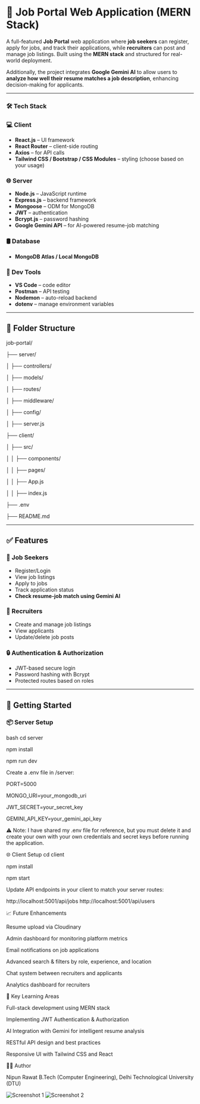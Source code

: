 # 🚀 Job Portal Web Application (MERN Stack)

A full-featured **Job Portal** web application where **job seekers** can register, apply for jobs, and track their applications, while **recruiters** can post and manage job listings. Built using the **MERN stack** and structured for real-world deployment.

Additionally, the project integrates **Google Gemini AI** to allow users to **analyze how well their resume matches a job description**, enhancing decision-making for applicants.

---

### 🛠️ Tech Stack

### 💻 Client
- **React.js** – UI framework  
- **React Router** – client-side routing  
- **Axios** – for API calls  
- **Tailwind CSS / Bootstrap / CSS Modules** – styling (choose based on your usage)

### 🌐 Server
- **Node.js** – JavaScript runtime  
- **Express.js** – backend framework  
- **Mongoose** – ODM for MongoDB  
- **JWT** – authentication  
- **Bcrypt.js** – password hashing
- **Google Gemini API** – for AI-powered resume-job matching 
  

### 🛢️ Database
- **MongoDB Atlas / Local MongoDB**

### 🔧 Dev Tools
- **VS Code** – code editor  
- **Postman** – API testing  
- **Nodemon** – auto-reload backend  
- **dotenv** – manage environment variables  

---

## 📁 Folder Structure

job-portal/

├── server/

│ ├── controllers/

│ ├── models/

│ ├── routes/

│ ├── middleware/

│ ├── config/

│ ├── server.js

├── client/

│ ├── src/

│ │ ├── components/

│ │ ├── pages/

│ │ ├── App.js

│ │ ├── index.js

├── .env

├── README.md


---

## ✅ Features

### 👤 Job Seekers
- Register/Login  
- View job listings  
- Apply to jobs  
- Track application status
- **Check resume-job match using Gemini AI** 

### 🏢 Recruiters
- Create and manage job listings  
- View applicants  
- Update/delete job posts  

### 🔒 Authentication & Authorization
- JWT-based secure login  
- Password hashing with Bcrypt  
- Protected routes based on roles  

---

## 🚦 Getting Started

### 📦 Server Setup

bash
cd server

npm install

npm run dev

Create a .env file in /server:

PORT=5000

MONGO_URI=your_mongodb_uri

JWT_SECRET=your_secret_key

GEMINI_API_KEY=your_gemini_api_key

⚠️ Note:
I have shared my .env file for reference, but you must delete it and create your own with your own credentials and secret keys before running the application.

🌐 Client Setup
cd client 

npm install

npm start

Update API endpoints in your client to match your server routes:

http://localhost:5001/api/jobs
http://localhost:5001/api/users

📈 Future Enhancements

Resume upload via Cloudinary

Admin dashboard for monitoring platform metrics

Email notifications on job applications

Advanced search & filters by role, experience, and location

Chat system between recruiters and applicants

Analytics dashboard for recruiters

🧠 Key Learning Areas

Full-stack development using MERN stack

Implementing JWT Authentication & Authorization

AI Integration with Gemini for intelligent resume analysis

RESTful API design and best practices

Responsive UI with Tailwind CSS and React

🧑‍💻 Author

Nipun Rawat
B.Tech (Computer Engineering), Delhi Technological University (DTU)




![Screenshot 1](assets/screenshot1.png)
![Screenshot 2](assets/screenshot2.png)
